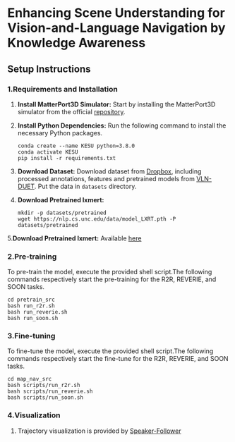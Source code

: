 # Enhancing Scene Understanding for Vision-and-Language Navigation by Knowledge Awareness

## Setup Instructions

### 1.Requirements and Installation
  
1. **Install MatterPort3D Simulator:** Start by installing the MatterPort3D simulator from the official [repository](https://github.com/peteanderson80/Matterport3DSimulator).

2. **Install Python Dependencies:** Run the following command to install the necessary Python packages.
    ```setup
    conda create --name KESU python=3.8.0
    conda activate KESU
    pip install -r requirements.txt
    ```

3. **Download Dataset:** Download dataset from [Dropbox](https://www.dropbox.com/sh/u3lhng7t2gq36td/AABAIdFnJxhhCg2ItpAhMtUBa?dl=0), including processed annotations, features and pretrained models from [VLN-DUET](https://github.com/cshizhe/VLN-DUET). Put the data in `datasets` directory.

4. **Download Pretrained lxmert:**
   ```setup
   mkdir -p datasets/pretrained 
   wget https://nlp.cs.unc.edu/data/model_LXRT.pth -P datasets/pretrained
   ```
5.**Download Pretrained lxmert:**  Available [here](https://pan.baidu.com/s/1Q26O6j4lOxCOAmjWu0oHng?pwd=4kwf)
   
### 2.Pre-training  
To pre-train the model, execute the provided shell script.The following commands respectively start the pre-training for the R2R, REVERIE, and SOON tasks.
```pretrain
cd pretrain_src
bash run_r2r.sh
bash run_reverie.sh
bash run_soon.sh
```

### 3.Fine-tuning  
To fine-tune the model, execute the provided shell script.The following commands respectively start the fine-tune for the R2R, REVERIE, and SOON tasks.
```fine-tune
cd map_nav_src
bash scripts/run_r2r.sh
bash scripts/run_reverie.sh
bash scripts/run_soon.sh
```

### 4.Visualization
  
1. Trajectory visualization is provided by [Speaker-Follower](https://gist.github.com/ronghanghu/d250f3a997135c667b114674fc12edae)
